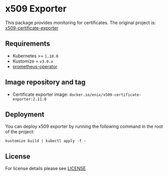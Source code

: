 # x509 Exporter

This package provides monitoring for certificates.
The original project is: [x509-certificate-exporter](https://github.com/enix/x509-certificate-exporter)


## Requirements

- Kubernetes >= `1.18.0`
- Kustomize = `v3.0.x`
- [prometheus-operator](../prometheus-operator)


## Image repository and tag

* Certificate exporter image: `docker.io/enix/x509-certificate-exporter:2.11.0`


## Deployment

You can deploy x509 exporter by running the following command in the root of the project:

```shell
kustomize build | kubectl apply -f -
```


## License

For license details please see [LICENSE](../../LICENSE)
